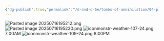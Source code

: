```yaml
---
{"dg-publish":true,"permalink":"/d-and-d-5e/tombs-of-annihilation/04-places-of-interest/chult/port-nyanzaru/","noteIcon":"","created":"2025-07-16T19:51:04.033-05:00","updated":"2025-08-06T11:03:32.846-05:00"}
---
```


![Pasted image 20250716195212.png](/img/user/D&D%20-%205e/Tombs%20of%20Annihilation/Image%20Archive/Pasted%20image%2020250716195212.png)
![Pasted image 20250716195220.png](/img/user/D&D%20-%205e/Tombs%20of%20Annihilation/Image%20Archive/Pasted%20image%2020250716195220.png)
![iconmonstr-weather-107-24.png](/img/user/iconmonstr-weather-107-24.png)  7:00AM
![iconmonstr-weather-109-24.png](/img/user/iconmonstr-weather-109-24.png)  8:00PM